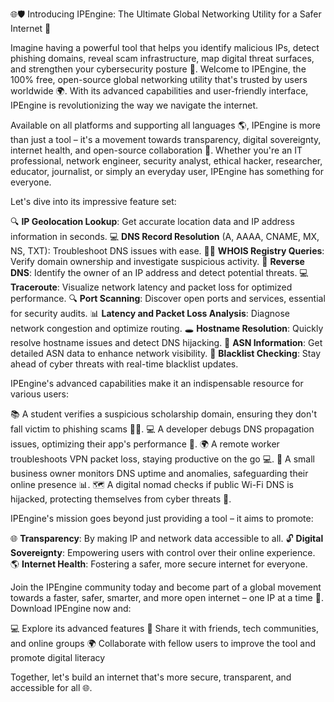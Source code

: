 🌐🛡️ Introducing IPEngine: The Ultimate Global Networking Utility for a Safer Internet 🚀

Imagine having a powerful tool that helps you identify malicious IPs, detect phishing domains, reveal scam infrastructure, map digital threat surfaces, and strengthen your cybersecurity posture 🔐. Welcome to IPEngine, the 100% free, open-source global networking utility that's trusted by users worldwide 🌍. With its advanced capabilities and user-friendly interface, IPEngine is revolutionizing the way we navigate the internet.

Available on all platforms and supporting all languages 🌎, IPEngine is more than just a tool – it's a movement towards transparency, digital sovereignty, internet health, and open-source collaboration 🔑. Whether you're an IT professional, network engineer, security analyst, ethical hacker, researcher, educator, journalist, or simply an everyday user, IPEngine has something for everyone.

Let's dive into its impressive feature set:

🔍 **IP Geolocation Lookup**: Get accurate location data and IP address information in seconds.
💻 **DNS Record Resolution** (A, AAAA, CNAME, MX, NS, TXT): Troubleshoot DNS issues with ease.
👮‍♂️ **WHOIS Registry Queries**: Verify domain ownership and investigate suspicious activity.
📡 **Reverse DNS**: Identify the owner of an IP address and detect potential threats.
💻 **Traceroute**: Visualize network latency and packet loss for optimized performance.
🔍 **Port Scanning**: Discover open ports and services, essential for security audits.
📊 **Latency and Packet Loss Analysis**: Diagnose network congestion and optimize routing.
🕳️ **Hostname Resolution**: Quickly resolve hostname issues and detect DNS hijacking.
🚨 **ASN Information**: Get detailed ASN data to enhance network visibility.
🚫 **Blacklist Checking**: Stay ahead of cyber threats with real-time blacklist updates.

IPEngine's advanced capabilities make it an indispensable resource for various users:

📚 A student verifies a suspicious scholarship domain, ensuring they don't fall victim to phishing scams 🙅‍♂️.
💻 A developer debugs DNS propagation issues, optimizing their app's performance 🔧.
🌍 A remote worker troubleshoots VPN packet loss, staying productive on the go 💻.
🏢 A small business owner monitors DNS uptime and anomalies, safeguarding their online presence 📊.
🗺️ A digital nomad checks if public Wi-Fi DNS is hijacked, protecting themselves from cyber threats 🚫.

IPEngine's mission goes beyond just providing a tool – it aims to promote:

🌐 **Transparency**: By making IP and network data accessible to all.
🔓 **Digital Sovereignty**: Empowering users with control over their online experience.
🌎 **Internet Health**: Fostering a safer, more secure internet for everyone.

Join the IPEngine community today and become part of a global movement towards a faster, safer, smarter, and more open internet – one IP at a time 🚀. Download IPEngine now and:

💻 Explore its advanced features
📢 Share it with friends, tech communities, and online groups
🌍 Collaborate with fellow users to improve the tool and promote digital literacy

Together, let's build an internet that's more secure, transparent, and accessible for all 🌐.